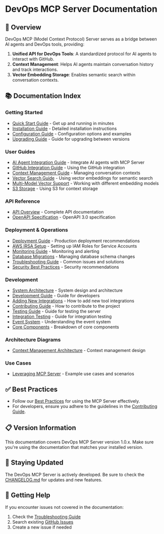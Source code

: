 # DevOps MCP Server Documentation

## 🌟 Overview

DevOps MCP (Model Context Protocol) Server serves as a bridge between AI agents and DevOps tools, providing:

1. **Unified API for DevOps Tools**: A standardized protocol for AI agents to interact with GitHub.
2. **Context Management**: Helps AI agents maintain conversation history and track interactions.
3. **Vector Embedding Storage**: Enables semantic search within conversation contexts.

## 📚 Documentation Index

### Getting Started
- [Quick Start Guide](quick-start-guide.md) - Get up and running in minutes
- [Installation Guide](installation-guide.md) - Detailed installation instructions
- [Configuration Guide](configuration-guide.md) - Configuration options and examples
- [Upgrading Guide](upgrading-guide.md) - Guide for upgrading between versions

### User Guides
- [AI Agent Integration Guide](guides/ai-agent-integration.md) - Integrate AI agents with MCP Server
- [GitHub Integration Guide](github-integration-guide.md) - Using the GitHub integration
- [Context Management Guide](context-management-guide.md) - Managing conversation contexts
- [Vector Search Guide](features/vector-search.md) - Using vector embeddings for semantic search
- [Multi-Model Vector Support](features/multi-model-vector-support.md) - Working with different embedding models
- [S3 Storage](features/s3-storage.md) - Using S3 for context storage

### API Reference
- [API Overview](api-reference.md) - Complete API documentation
- [OpenAPI Specification](swagger/context_api.yaml) - OpenAPI 3.0 specification

### Deployment & Operations
- [Deployment Guide](deployment-guide.md) - Production deployment recommendations
- [AWS IRSA Setup](aws/aws-irsa-setup.md) - Setting up IAM Roles for Service Accounts
- [Monitoring Guide](monitoring-guide.md) - Monitoring and alerting
- [Database Migrations](database-migrations.md) - Managing database schema changes
- [Troubleshooting Guide](troubleshooting-guide.md) - Common issues and solutions
- [Security Best Practices](security/production-deployment-security.md) - Security recommendations

### Development
- [System Architecture](system-architecture.md) - System design and architecture
- [Development Guide](development-guide.md) - Guide for developers
- [Adding New Integrations](adding-new-integrations.md) - How to add new tool integrations
- [Contributing Guide](../CONTRIBUTING.md) - How to contribute to the project
- [Testing Guide](testing-guide.md) - Guide for testing the server
- [Integration Testing](integration-testing-guide.md) - Guide for integration testing
- [Event System](event-system.md) - Understanding the event system
- [Core Components](core-components.md) - Breakdown of core components

### Architecture Diagrams
- [Context Management Architecture](diagrams/context-management-architecture.md) - Context management design

### Use Cases
- [Leveraging MCP Server](use-cases/leveraging-mcp-server.md) - Example use cases and scenarios

## ✅ Best Practices

- Follow our [Best Practices](BEST_PRACTICES.md) for using the MCP Server effectively.
- For developers, ensure you adhere to the guidelines in the [Contributing Guide](../CONTRIBUTING.md).

## 📋 Version Information

This documentation covers DevOps MCP Server version 1.0.x. Make sure you're using the documentation that matches your installed version.

## 🔄 Staying Updated

The DevOps MCP Server is actively developed. Be sure to check the [CHANGELOG.md](../CHANGELOG.md) for updates and new features.

## 🤝 Getting Help

If you encounter issues not covered in the documentation:

1. Check the [Troubleshooting Guide](troubleshooting-guide.md)
2. Search existing [GitHub Issues](https://github.com/S-Corkum/mcp-server/issues)
3. Create a new issue if needed
